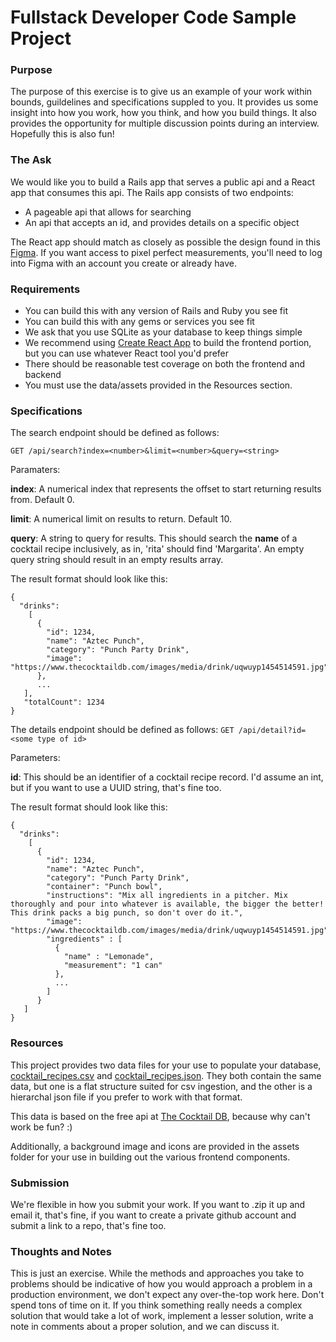 # Fullstack Developer Code Sample Project

### Purpose

The purpose of this exercise is to give us an example of your work within bounds, guildelines and specifications suppled to you. It provides us some insight into how you work, how you think, and how you build things. It also provides the opportunity for multiple discussion points during an interview. Hopefully this is also fun!

### The Ask

We would like you to build a Rails app that serves a public api and a React app that consumes this api. The Rails app consists of two endpoints:

* A pageable api that allows for searching
* An api that accepts an id, and provides details on a specific object

The React app should match as closely as possible the design found in this [Figma](https://www.figma.com/design/au6L5XqQ0VjanC9dlgdlmI/Dev-Homework?node-id=2532-2&m=dev&t=xoqFPCWRT0d9yNZp-1). If you want access to pixel perfect measurements, you'll need to log into Figma with an account you create or already have.

### Requirements

* You can build this with any version of Rails and Ruby you see fit
* You can build this with any gems or services you see fit
* We ask that you use SQLite as your database to keep things simple
* We recommend using [Create React App](https://create-react-app.dev/) to build the frontend portion, but you can use whatever React tool you'd prefer
* There should be reasonable test coverage on both the frontend and backend
* You must use the data/assets provided in the Resources section.

### Specifications

The search endpoint should be defined as follows:

`GET /api/search?index=<number>&limit=<number>&query=<string>`

Paramaters:

**index**: A numerical index that represents the offset to start returning results from. Default 0.

**limit**: A numerical limit on results to return. Default 10.

**query**: A string to query for results. This should search the **name** of a cocktail recipe inclusively, as in, 'rita' should find 'Margarita'. An empty query string should result in an empty results array.

The result format should look like this:

```
{
  "drinks":
    [
      {
        "id": 1234,
        "name": "Aztec Punch",
        "category": "Punch Party Drink",
        "image": "https://www.thecocktaildb.com/images/media/drink/uqwuyp1454514591.jpg"
      },
      ...
   ],
   "totalCount": 1234
}
```

The details endpoint should be defined as follows:
`GET /api/detail?id=<some type of id>`

Parameters:

**id**: This should be an identifier of a cocktail recipe record. I'd assume an int, but if you want to use a UUID string, that's fine too.

The result format should look like this:

```
{
  "drinks":
    [
      {
        "id": 1234,
        "name": "Aztec Punch",
        "category": "Punch Party Drink",
        "container": "Punch bowl",
        "instructions": "Mix all ingredients in a pitcher. Mix thoroughly and pour into whatever is available, the bigger the better! This drink packs a big punch, so don't over do it.",
        "image": "https://www.thecocktaildb.com/images/media/drink/uqwuyp1454514591.jpg",
        "ingredients" : [
          {
            "name" : "Lemonade",
            "measurement": "1 can"
          },
          ...
        ]
      }
   ]
}
```

### Resources

This project provides two data files for your use to populate your database, [cocktail_recipes.csv](cocktail_recipes.csv) and [cocktail_recipes.json](cocktail_recipes.json). They both contain the same data, but one is a flat structure suited for csv ingestion, and the other is a hierarchal json file if you prefer to work with that format.

This data is based on the free api at [The Cocktail DB](https://www.thecocktaildb.com), because why can't work be fun? :)

Additionally, a background image and icons are provided in the assets folder for your use in building out the various frontend components.

### Submission

We're flexible in how you submit your work. If you want to .zip it up and email it, that's fine, if you want to create a private github account and submit a link to a repo, that's fine too.

### Thoughts and Notes

This is just an exercise. While the methods and approaches you take to problems should be indicative of how you would approach a problem in a production environment, we don't expect any over-the-top work here. Don't spend tons of time on it. If you think something really needs a complex solution that would take a lot of work, implement a lesser solution, write a note in comments about a proper solution, and we can discuss it.


